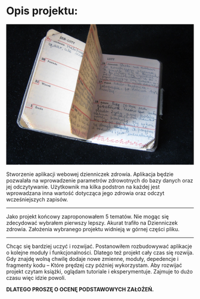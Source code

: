 # Opis projektu:


![](https://github.com/YankielG/WSZIB_JAVA_DEV/blob/master/src/main/resources/static/background_s.JPG)

Stworzenie aplikacji webowej dzienniczek zdrowia. 
Aplikacja będzie pozwalała na wprowadzenie parametrów zdrowotnych do bazy danych oraz jej odczytywanie. Użytkownik ma kilka podstron na każdej jest wprowadzana inna wartość dotycząca jego zdrowia oraz odczyt wcześniejszych zapisów.

------------

Jako projekt końcowy zaproponowałem 5 tematów. Nie mogąc się zdecydować wybrałem pierwszy lepszy. Akurat trafiło na Dzienniczek zdrowia.
Założenia wybranego projektu widnieją w górnej części pliku.

------------


Chcąc się bardziej uczyć i rozwijać. Postanowiłem rozbudowywać aplikacje o kolejne moduły i funkcjonalności. Dlatego też projekt cały czas się rozwija. Gdy znajdę wolną chwilę dodaje nowe zmienne, moduły, depedencje i fragmenty kodu – Które prędzej czy później wykorzystam. Aby rozwijać projekt czytam książki, oglądam tutoriale i eksperymentuje. Zajmuje to dużo czasu więc idzie powoli.

**DLATEGO PROSZĘ O OCENĘ PODSTAWOWYCH ZAŁOŻEŃ.**

